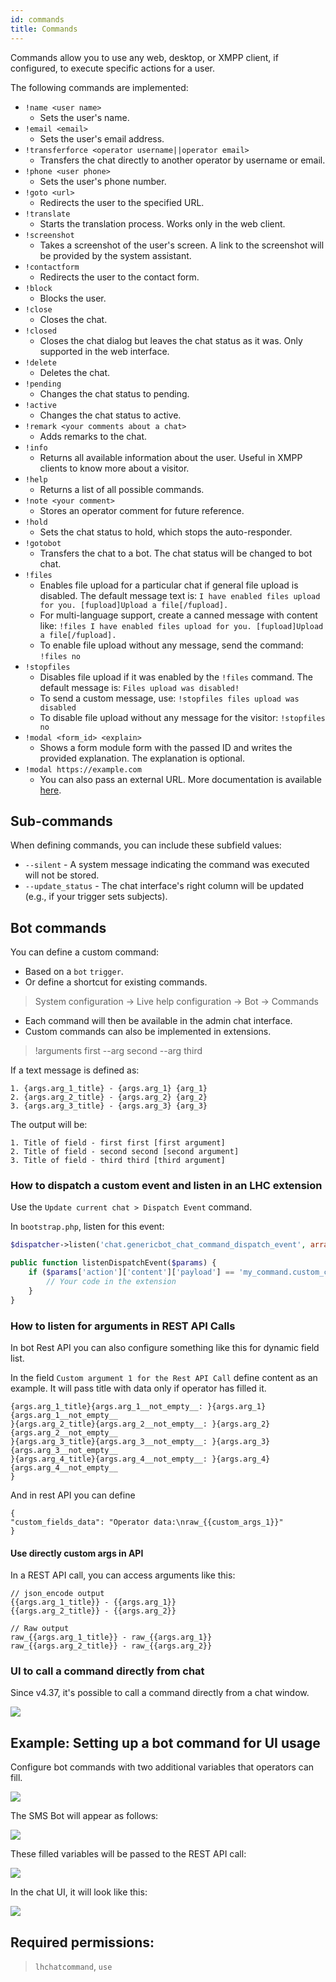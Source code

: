 ```yaml
---
id: commands
title: Commands
---
```


Commands allow you to use any web, desktop, or XMPP client, if configured, to execute specific actions for a user.

The following commands are implemented:

*   `!name <user name>`
    *   Sets the user's name.
*   `!email <email>`
    *   Sets the user's email address.
*   `!transferforce <operator username||operator email>`
    *   Transfers the chat directly to another operator by username or email.
*   `!phone <user phone>`
    *   Sets the user's phone number.
*   `!goto <url>`
    *   Redirects the user to the specified URL.
*   `!translate`
    *   Starts the translation process.  Works only in the web client.
*   `!screenshot`
    *   Takes a screenshot of the user's screen. A link to the screenshot will be provided by the system assistant.
*   `!contactform`
    *   Redirects the user to the contact form.
*   `!block`
    *   Blocks the user.
*   `!close`
    *   Closes the chat.
*   `!closed`
    *   Closes the chat dialog but leaves the chat status as it was. Only supported in the web interface.
*   `!delete`
    *   Deletes the chat.
*   `!pending`
    *   Changes the chat status to pending.
*   `!active`
    *   Changes the chat status to active.
*   `!remark <your comments about a chat>`
    *   Adds remarks to the chat.
*   `!info`
    *   Returns all available information about the user. Useful in XMPP clients to know more about a visitor.
*   `!help`
    *   Returns a list of all possible commands.
*   `!note <your comment>`
    *   Stores an operator comment for future reference.
*   `!hold`
    *   Sets the chat status to hold, which stops the auto-responder.
*   `!gotobot`
    *   Transfers the chat to a bot. The chat status will be changed to bot chat.
*   `!files`
    *   Enables file upload for a particular chat if general file upload is disabled. The default message text is:
        `I have enabled files upload for you. [fupload]Upload a file[/fupload].`
    *   For multi-language support, create a canned message with content like:
        `!files I have enabled files upload for you. [fupload]Upload a file[/fupload].`
    *   To enable file upload without any message, send the command:
        `!files no`
*   `!stopfiles`
    *   Disables file upload if it was enabled by the `!files` command. The default message is:
        `Files upload was disabled!`
    *   To send a custom message, use:
        `!stopfiles files upload was disabled`
    *   To disable file upload without any message for the visitor:
        `!stopfiles no`
*   `!modal <form_id> <explain>`
    *   Shows a form module form with the passed ID and writes the provided explanation. The explanation is optional.
*   `!modal https://example.com`
    *   You can also pass an external URL. More documentation is available [here](modules/forms.md).

## Sub-commands

When defining commands, you can include these subfield values:

*   `--silent` - A system message indicating the command was executed will not be stored.
*   `--update_status` - The chat interface's right column will be updated (e.g., if your trigger sets subjects).

## Bot commands

You can define a custom command:

*   Based on a `bot` `trigger`.
*   Or define a shortcut for existing commands.

> System configuration -> Live help configuration -> Bot -> Commands

*   Each command will then be available in the admin chat interface.
*   Custom commands can also be implemented in extensions.

> !arguments first --arg second --arg third

If a text message is defined as:

```
1. {args.arg_1_title} - {args.arg_1} {arg_1}
2. {args.arg_2_title} - {args.arg_2} {arg_2}
3. {args.arg_3_title} - {args.arg_3} {arg_3}
```

The output will be:

```
1. Title of field - first first [first argument]
2. Title of field - second second [second argument]
3. Title of field - third third [third argument]
```

### How to dispatch a custom event and listen in an LHC extension

Use the `Update current chat > Dispatch Event` command.

In `bootstrap.php`, listen for this event:

```php
$dispatcher->listen('chat.genericbot_chat_command_dispatch_event', array($this,'listenDispatchEvent');
```

```php
public function listenDispatchEvent($params) {
    if ($params['action']['content']['payload'] == 'my_command.custom_command') {
        // Your code in the extension
    }
}
```

### How to listen for arguments in REST API Calls

In bot Rest API you can also configure something like this for dynamic field list.

In the field `Custom argument 1 for the Rest API Call` define content as an example. It will pass title with data only if operator has filled it.

```
{args.arg_1_title}{args.arg_1__not_empty__: }{args.arg_1}{args.arg_1__not_empty__
}{args.arg_2_title}{args.arg_2__not_empty__: }{args.arg_2}{args.arg_2__not_empty__
}{args.arg_3_title}{args.arg_3__not_empty__: }{args.arg_3}{args.arg_3__not_empty__
}{args.arg_4_title}{args.arg_4__not_empty__: }{args.arg_4}{args.arg_4__not_empty__
}
```

And in rest API you can define

```
{
"custom_fields_data": "Operator data:\nraw_{{custom_args_1}}"
}
```

#### Use directly custom args in API

In a REST API call, you can access arguments like this:

```
// json_encode output
{{args.arg_1_title}} - {{args.arg_1}}
{{args.arg_2_title}} - {{args.arg_2}}

// Raw output
raw_{{args.arg_1_title}} - raw_{{args.arg_1}}
raw_{{args.arg_2_title}} - raw_{{args.arg_2}}
```

### UI to call a command directly from chat

Since v4.37, it's possible to call a command directly from a chat window.

![](/img/bot/bot-command.png)

## Example: Setting up a bot command for UI usage

Configure bot commands with two additional variables that operators can fill.

![](/img/bot/sms-command.png)

The SMS Bot will appear as follows:

![](/img/bot/sms-bot.png)

These filled variables will be passed to the REST API call:

![](/img/bot/sms-rest-api.png)

In the chat UI, it will look like this:

![](/img/bot/sms-chat-ui.png)

## Required permissions:

> `lhchatcommand`, `use`
